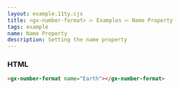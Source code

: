 ```yaml
---
layout: example.11ty.cjs
title: <gx-number-format> ⌲ Examples ⌲ Name Property
tags: example
name: Name Property
description: Setting the name property
---
```


<gx-number-format name="Earth"></gx-number-format>

<h3>HTML</h3>

```html
<gx-number-format name="Earth"></gx-number-format>
```
